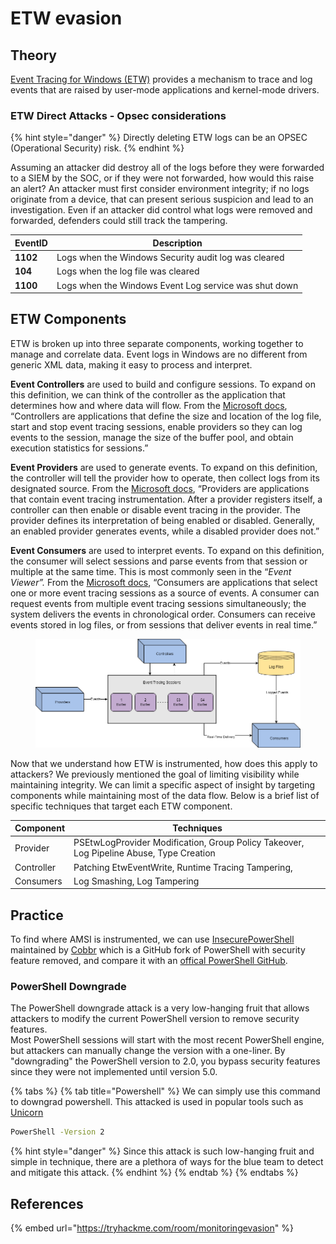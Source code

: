 # ETW evasion

## Theory

[Event Tracing for Windows (ETW)](https://learn.microsoft.com/en-us/windows-hardware/drivers/devtest/event-tracing-for-windows--etw-) provides a mechanism to trace and log events that are raised by user-mode applications and kernel-mode drivers.

### ETW Direct Attacks - Opsec considerations

{% hint style="danger" %}
Directly deleting ETW logs can be an OPSEC (Operational Security) risk.
{% endhint %}

Assuming an attacker did destroy all of the logs before they were forwarded to a SIEM by the SOC, or if they were not forwarded, how would this raise an alert? An attacker must first consider environment integrity; if no logs originate from a device, that can present serious suspicion and lead to an investigation. Even if an attacker did control what logs were removed and forwarded, defenders could still track the tampering.

| EventID  | Description                                           |
| -------- | ----------------------------------------------------- |
| **1102** | Logs when the Windows Security audit log was cleared  |
| **104**  | Logs when the log file was cleared                    |
| **1100** | Logs when the Windows Event Log service was shut down |

## ETW Components

ETW is broken up into three separate components, working together to manage and correlate data. Event logs in Windows are no different from generic XML data, making it easy to process and interpret.

**Event Controllers** are used to build and configure sessions. To expand on this definition, we can think of the controller as the application that determines how and where data will flow. From the [Microsoft docs](https://docs.microsoft.com/en-us/windows/win32/etw/about-event-tracing#controllers), “Controllers are applications that define the size and location of the log file, start and stop event tracing sessions, enable providers so they can log events to the session, manage the size of the buffer pool, and obtain execution statistics for sessions.”

**Event Providers** are used to generate events. To expand on this definition, the controller will tell the provider how to operate, then collect logs from its designated source. From the [Microsoft docs](https://docs.microsoft.com/en-us/windows/win32/etw/about-event-tracing#providers), “Providers are applications that contain event tracing instrumentation. After a provider registers itself, a controller can then enable or disable event tracing in the provider. The provider defines its interpretation of being enabled or disabled. Generally, an enabled provider generates events, while a disabled provider does not.”

**Event Consumers** are used to interpret events. To expand on this definition, the consumer will select sessions and parse events from that session or multiple at the same time. This is most commonly seen in the “_Event Viewer”._ From the [Microsoft docs](https://docs.microsoft.com/en-us/windows/win32/etw/about-event-tracing#consumers), “Consumers are applications that select one or more event tracing sessions as a source of events. A consumer can request events from multiple event tracing sessions simultaneously; the system delivers the events in chronological order. Consumers can receive events stored in log files, or from sessions that deliver events in real time.”

<figure><img src="../../.gitbook/assets/dc8217f5aecbcc08d609c3299756da08.png" alt=""><figcaption></figcaption></figure>

Now that we understand how ETW is instrumented, how does this apply to attackers? We previously mentioned the goal of limiting visibility while maintaining integrity. We can limit a specific aspect of insight by targeting components while maintaining most of the data flow. Below is a brief list of specific techniques that target each ETW component.

| Component  | Techniques                                                                              |
| ---------- | --------------------------------------------------------------------------------------- |
| Provider   | PSEtwLogProvider Modification, Group Policy Takeover, Log Pipeline Abuse, Type Creation |
| Controller | Patching EtwEventWrite, Runtime Tracing Tampering,                                      |
| Consumers  | Log Smashing, Log Tampering                                                             |

## Practice

To find where AMSI is instrumented, we can use [InsecurePowerShell](https://github.com/cobbr/InsecurePowerShell) maintained by [Cobbr](https://github.com/cobbr) which is a GitHub fork of PowerShell with security feature removed, and compare it with an [offical PowerShell GitHub](https://github.com/PowerShell/PowerShell).

### PowerShell Downgrade

The PowerShell downgrade attack is a very low-hanging fruit that allows attackers to modify the current PowerShell version to remove security features.\
Most PowerShell sessions will start with the most recent PowerShell engine, but attackers can manually change the version with a one-liner. By "downgrading" the PowerShell version to 2.0, you bypass security features since they were not implemented until version 5.0.

{% tabs %}
{% tab title="Powershell" %}
We can simply use this command to downgrad powershell. This attacked is used in popular tools such as [Unicorn](https://github.com/trustedsec/unicorn)

```bash
PowerShell -Version 2
```

{% hint style="danger" %}
Since this attack is such low-hanging fruit and simple in technique, there are a plethora of ways for the blue team to detect and mitigate this attack.
{% endhint %}
{% endtab %}
{% endtabs %}

## References

{% embed url="https://tryhackme.com/room/monitoringevasion" %}

